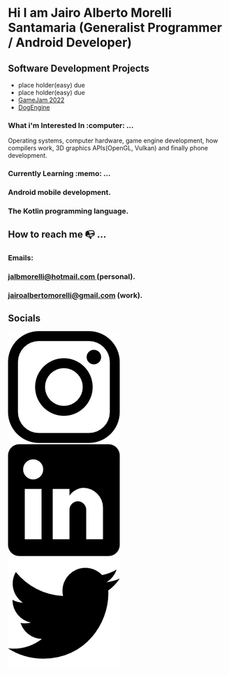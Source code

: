 # Hi I am Jairo Alberto Morelli Santamaria (Generalist Programmer / Android Developer)
<h2>Software Development Projects</h2>
<ul>
 <li>place holder(easy) due</li>
 <li>place holder(easy) due</li>
 <li><a href ="https://github.com/Jairo411/GameJam2022"> GameJam 2022</li>
 <li><a href ="https://github.com/Jairo411/DogEngine"> DogEngine</a></li>
</ul>

<h3> What i'm Interested In :computer: ...</h3> 

<p> Operating systems, computer hardware, game engine development, how compilers work, 3D 
graphics APIs(OpenGL, Vulkan) and finally phone development.</p>

<h3> Currently Learning :memo: ... </h3> 
<h3> Android mobile development.<h3>
<h3> The Kotlin programming language.</h3>

## How to reach me :mailbox_with_no_mail: ... 
<h3> Emails: </h3>
<h3>  <a href="mailto:jalbmorelli@hotmail.com"> jalbmorelli@hotmail.com </a> (personal). </h3>
<h3><a href="mailto:jairoalbertomorelli@gmail.com"\>jairoalbertomorelli@gmail.com</a> (work). </h3> 
<h2> Socials </h2> 
<a href="https://www.instagram.com/morelli_08/"><img src="Instagram Icon.png"></a><a href="https://www.linkedin.com/in/jairo-alberto-morelli-santamaria-b1018514b/"><img src="LinkedIn%20Icon.png"></a> <a href="https://twitter.com/Morelli_08"><img src="Twitter%20Icon.png"></a>




